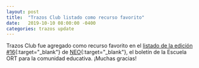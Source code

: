 ```yaml
---
layout: post
title:  "Trazos Club listado como recurso favorito"
date:   2019-10-10 08:00:00 -0400
categories: trazos update
---
```


Trazos Club fue agregado como recurso favorito en el [listado de la edición #16](https://campus.ort.edu.ar/neo/servicio/treeview/1034335){:target="_blank"} de [NEO](https://campus.ort.edu.ar/neo){:target="_blank"}, el boletín de la Escuela ORT para la comunidad educativa. ¡Muchas gracias!